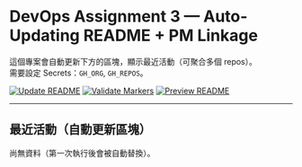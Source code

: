 # DevOps Assignment 3 — Auto-Updating README + PM Linkage

這個專案會自動更新下方的區塊，顯示最近活動（可聚合多個 repos）。  
需要設定 Secrets：`GH_ORG`, `GH_REPOS`。

[![Update README](https://github.com/<YOUR_USER>/<YOUR_REPO>/actions/workflows/update-readme.yml/badge.svg)](../../actions/workflows/update-readme.yml)
[![Validate Markers](https://github.com/<YOUR_USER>/<YOUR_REPO>/actions/workflows/validate-markers.yml/badge.svg)](../../actions/workflows/validate-markers.yml)
[![Preview README](https://github.com/<YOUR_USER>/<YOUR_REPO>/actions/workflows/preview-readme.yml/badge.svg)](../../actions/workflows/preview-readme.yml)

---

## 最近活動（自動更新區塊）
<!-- RECENT_ACTIVITY:START -->
尚無資料（第一次執行後會被自動替換）。
<!-- RECENT_ACTIVITY:END -->

